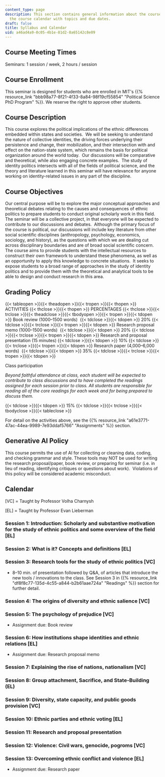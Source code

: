 ```yaml
---
content_type: page
description: This section contains general information about the course, as well as
  the course calendar with topics and due dates.
draft: false
title: Syllabus and Calendar
uid: a46ad4a9-0c05-4b1e-81d2-8a65142c8e09
---
```

## Course Meeting Times

Seminars: 1 session / week, 2 hours / session

## Course Enrollment

This seminar is designed for students who are enrolled in MIT's {{% resource_link "bbb98a77-8f21-4f33-8a84-98f19cf55854" "Political Science PhD Program" %}}. We reserve the right to approve other students.

## Course Description

This course explores the political implications of the ethnic differences embedded within states and societies.  We will be seeking to understand the nature of collective identities, the driving forces underlying their persistence and change, their mobilization, and their intersection with and effect on the nation-state system, which remains the basis for political organization around the world today.  Our discussions will be comparative and theoretical, while also engaging concrete examples.  The study of identity politics intersects with all of the fields of political science, and the theory and literature learned in this seminar will have relevance for anyone working on identity-related issues in any part of the discipline.

## Course Objectives

Our central purpose will be to explore the major conceptual approaches and theoretical debates relating to the causes and consequences of ethnic politics to prepare students to conduct original scholarly work in this field.  The seminar will be a collective project, in that everyone will be expected to contribute to our discussions and debates.  Although the primary focus of the course is political, our discussions will include key literature from other social scientific disciplines (anthropology, psychology, economics, sociology, and history), as the questions with which we are dealing cut across disciplinary boundaries and are of broad social scientific concern.  The course aims to provide students with the intellectual resources to construct their own framework to understand these phenomena, as well as an opportunity to apply this knowledge to concrete situations.  It seeks to expose students to a broad range of approaches in the study of identity politics and to provide them with the theoretical and analytical tools to be able to design and conduct research in this area.

## Grading Policy

{{< tableopen >}}{{< theadopen >}}{{< tropen >}}{{< thopen >}}
ACTIVITIES
{{< thclose >}}{{< thopen >}}
PERCENTAGES
{{< thclose >}}{{< trclose >}}{{< theadclose >}}{{< tbodyopen >}}{{< tropen >}}{{< tdopen >}}
Book review (1000–1500 words) 
{{< tdclose >}}{{< tdopen >}}
20%
{{< tdclose >}}{{< trclose >}}{{< tropen >}}{{< tdopen >}}
Research proposal memo (1000–1500 words) 
{{< tdclose >}}{{< tdopen >}}
20%
{{< tdclose >}}{{< trclose >}}{{< tropen >}}{{< tdopen >}}
Research and proposal presentation (15 minutes)
{{< tdclose >}}{{< tdopen >}}
10%
{{< tdclose >}}{{< trclose >}}{{< tropen >}}{{< tdopen >}}
Research paper (4,000–6,000 words) 
{{< tdclose >}}{{< tdopen >}}
35%
{{< tdclose >}}{{< trclose >}}{{< tropen >}}{{< tdopen >}}

Class participation

*Beyond faithful attendance at class, each student will be expected to contribute to class discussions and to have completed the readings assigned for each session prior to class. All students are responsible for reading all of the core readings for each week and for being prepared to discuss them.*

{{< tdclose >}}{{< tdopen >}}
15%
{{< tdclose >}}{{< trclose >}}{{< tbodyclose >}}{{< tableclose >}}

For detail on the activities above, see the {{% resource_link "a61e3771-47ac-44ea-9989-7e93ddaf5766" "Assignments" %}} section.

## Generative AI Policy

This course permits the use of AI for collecting or cleaning data, coding, and checking grammar and style. These tools may NOT be used for writing the research proposal/paper, book review, or preparing for seminar (i.e. in lieu of reading, identifying critiques or questions about work).  Violations of this policy will be considered academic misconduct.

## Calendar

\[VC\] = Taught by Professor Volha Charnysh

\[EL\] = Taught by Professor Evan Lieberman

### Session 1: Introduction: Scholarly and substantive motivation for the study of ethnic politics and some overview of the field \[EL\]

### Session 2: What is it? Concepts and definitions \[EL\]

### Session 3: Research tools for the study of ethnic politics \[VC\]

- 8–10 min. of presentation followed by Q&A, of articles that introduce the new tools / innovations to the class. See Session 3 in {{% resource_link "df8f8c77-135d-4c55-a844-b2b61aae724a" "Readings" %}} section for further detail.

### Session 4: The origins of diversity and ethnic salience \[VC\]

### Session 5: The psychology of prejudice \[VC\]

- Assignment due: Book review

### Session 6: How institutions shape identities and ethnic relations \[EL\]

- Assignment due: Research proposal memo

### Session 7: Explaining the rise of nations, nationalism \[VC\]

### Session 8: Group attachment, Sacrifice, and State-Building (EL) 

### Session 9: Diversity, state capacity, and public goods provision \[VC\]

### Session 10: Ethnic parties and ethnic voting \[EL\]

### Session 11: Research and proposal presentation

### Session 12: Violence: Civil wars, genocide, pogroms \[VC\]

### Session 13: Overcoming ethnic conflict and violence \[EL\]

- Assignment due: Research paper
